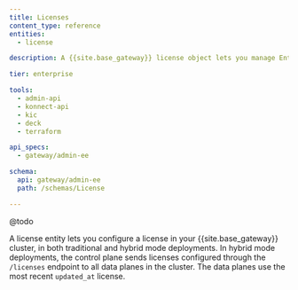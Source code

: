 ```yaml
---
title: Licenses
content_type: reference
entities:
  - license

description: A {{site.base_gateway}} license object lets you manage Enterprise licenses.

tier: enterprise

tools:
  - admin-api
  - konnect-api
  - kic
  - deck
  - terraform

api_specs:
  - gateway/admin-ee

schema:
  api: gateway/admin-ee
  path: /schemas/License

---
```


@todo

A license entity lets you configure a license in your {{site.base_gateway}} cluster, in both traditional and hybrid mode deployments. In hybrid mode deployments, the control plane sends licenses configured through the `/licenses` endpoint to all data planes in the cluster. The data planes use the most recent `updated_at` license.